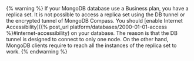 {% warning %}
If your MongoDB database use a Business plan, you have a replica set.
It is not possible to access a replica set using the DB tunnel or the
encrypted tunnel of MongoDB Compass.
You should
[enable Internet Accessibility]({% post_url platform/databases/2000-01-01-access %}#internet-accessibility)
on your database.
The reason is that the DB tunnel is designed to connect to only one node.
On the other hand, MongoDB clients require to reach all the instances of
the replica set to work.
{% endwarning %}
